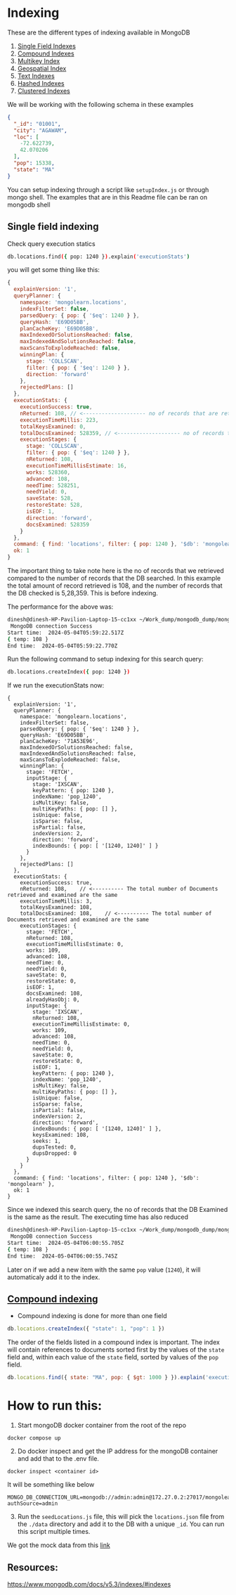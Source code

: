 # Indexing

These are the different types of indexing available in MongoDB

1. [Single Field Indexes](https://www.mongodb.com/docs/v5.3/core/index-single/#single-field-indexes)
2. [Compound Indexes](https://www.mongodb.com/docs/v5.3/core/index-compound/#compound-indexes)
3. [Multikey Index](https://www.mongodb.com/docs/v5.3/indexes/#multikey-index)
4. [Geospatial Index](https://www.mongodb.com/docs/v5.3/indexes/#geospatial-index)
5. [Text Indexes](https://www.mongodb.com/docs/v5.3/indexes/#text-indexes)
6. [Hashed Indexes](https://www.mongodb.com/docs/v5.3/indexes/#hashed-indexes)
7. [Clustered Indexes](https://www.mongodb.com/docs/v5.3/indexes/#clustered-indexes)

We will be working with the following schema in these examples
```json
{
  "_id": "01001",
  "city": "AGAWAM",
  "loc": [
    -72.622739,
    42.070206
  ],
  "pop": 15338,
  "state": "MA"
}
```

You can setup indexing through a script like `setupIndex.js` or through mongo shell. The examples that are in this Readme file can be ran on mongodb shell

## Single field indexing

Check query execution statics

```bash
db.locations.find({ pop: 1240 }).explain('executionStats')
```
you will get some thing like this:
```js
{
  explainVersion: '1',
  queryPlanner: {
    namespace: 'mongolearn.locations',
    indexFilterSet: false,
    parsedQuery: { pop: { '$eq': 1240 } },
    queryHash: 'E69D05BB',
    planCacheKey: 'E69D05BB',
    maxIndexedOrSolutionsReached: false,
    maxIndexedAndSolutionsReached: false,
    maxScansToExplodeReached: false,
    winningPlan: {
      stage: 'COLLSCAN',
      filter: { pop: { '$eq': 1240 } },
      direction: 'forward'
    },
    rejectedPlans: []
  },
  executionStats: {
    executionSuccess: true,
    nReturned: 108, // <-------------------- no of records that are retrieved
    executionTimeMillis: 223,
    totalKeysExamined: 0,
    totalDocsExamined: 528359, // <-------------------- no of records that the DB went through
    executionStages: {
      stage: 'COLLSCAN',
      filter: { pop: { '$eq': 1240 } },
      nReturned: 108,
      executionTimeMillisEstimate: 16,
      works: 528360,
      advanced: 108,
      needTime: 528251,
      needYield: 0,
      saveState: 528,
      restoreState: 528,
      isEOF: 1,
      direction: 'forward',
      docsExamined: 528359
    }
  },
  command: { find: 'locations', filter: { pop: 1240 }, '$db': 'mongolearn' },
  ok: 1
}
```
The important thing to take note here is the no of records that we retrieved compared to the number of records that the DB searched. In this example the total amount of record retrieved is 108, and the number of records that the DB checked is 5,28,359. This is before indexing.

The performance for the above was:
```bash
dinesh@dinesh-HP-Pavilion-Laptop-15-cc1xx ~/Work_dump/mongodb_dump/mongodb_learn/indexing (main) $ node index.js 
 MongoDB connection Success 
Start time:  2024-05-04T05:59:22.517Z
{ temp: 108 }
End time:  2024-05-04T05:59:22.770Z
```

Run the following command to setup indexing for this search query:
```bash
db.locations.createIndex({ pop: 1240 })
```

If we run the executionStats now:
```
{
  explainVersion: '1',
  queryPlanner: {
    namespace: 'mongolearn.locations',
    indexFilterSet: false,
    parsedQuery: { pop: { '$eq': 1240 } },
    queryHash: 'E69D05BB',
    planCacheKey: '71A53E96',
    maxIndexedOrSolutionsReached: false,
    maxIndexedAndSolutionsReached: false,
    maxScansToExplodeReached: false,
    winningPlan: {
      stage: 'FETCH',
      inputStage: {
        stage: 'IXSCAN',
        keyPattern: { pop: 1240 },
        indexName: 'pop_1240',
        isMultiKey: false,
        multiKeyPaths: { pop: [] },
        isUnique: false,
        isSparse: false,
        isPartial: false,
        indexVersion: 2,
        direction: 'forward',
        indexBounds: { pop: [ '[1240, 1240]' ] }
      }
    },
    rejectedPlans: []
  },
  executionStats: {
    executionSuccess: true,
    nReturned: 108,    // <---------- The total number of Documents retrieved and examined are the same
    executionTimeMillis: 3,
    totalKeysExamined: 108,
    totalDocsExamined: 108,    // <---------- The total number of Documents retrieved and examined are the same
    executionStages: {
      stage: 'FETCH',
      nReturned: 108,
      executionTimeMillisEstimate: 0,
      works: 109,
      advanced: 108,
      needTime: 0,
      needYield: 0,
      saveState: 0,
      restoreState: 0,
      isEOF: 1,
      docsExamined: 108,
      alreadyHasObj: 0,
      inputStage: {
        stage: 'IXSCAN',
        nReturned: 108,
        executionTimeMillisEstimate: 0,
        works: 109,
        advanced: 108,
        needTime: 0,
        needYield: 0,
        saveState: 0,
        restoreState: 0,
        isEOF: 1,
        keyPattern: { pop: 1240 },
        indexName: 'pop_1240',
        isMultiKey: false,
        multiKeyPaths: { pop: [] },
        isUnique: false,
        isSparse: false,
        isPartial: false,
        indexVersion: 2,
        direction: 'forward',
        indexBounds: { pop: [ '[1240, 1240]' ] },
        keysExamined: 108,
        seeks: 1,
        dupsTested: 0,
        dupsDropped: 0
      }
    }
  },
  command: { find: 'locations', filter: { pop: 1240 }, '$db': 'mongolearn' },
  ok: 1
}
```

Since we indexed this search query, the no of records that the DB Examined is the same as the result. The executing time has also reduced
```bash
dinesh@dinesh-HP-Pavilion-Laptop-15-cc1xx ~/Work_dump/mongodb_dump/mongodb_learn/indexing (main) $ node index.js 
 MongoDB connection Success 
Start time:  2024-05-04T06:00:55.705Z
{ temp: 108 }
End time:  2024-05-04T06:00:55.745Z
```

Later on if we add a new item with the same `pop` value (`1240`), it will automaticaly add it to the index.

## [Compound indexing](https://www.mongodb.com/docs/v5.3/core/index-compound/#compound-indexes)

- Compound indexing is done for more than one field

```js
db.locations.createIndex({ "state": 1, "pop": 1 })
```

The order of the fields listed in a compound index is important. The index will contain references to documents sorted first by the values of the `state` field and, within each value of the `state` field, sorted by values of the `pop` field.

```js
db.locations.find({ state: "MA", pop: { $gt: 1000 } }).explain('executionStats')
```
# How to run this:

1. Start mongoDB docker container from the root of the repo
```
docker compose up
```
2. Do docker inspect and get the IP address for the mongoDB container and add that to the .env file.
```
docker inspect <container id>
```
It will be something like below
```
MONGO_DB_CONNECTION_URL=mongodb://admin:admin@172.27.0.2:27017/mongolearn?authSource=admin
```
3. Run the `seedLocations.js` file, this will pick the `locations.json` file from the `./data` directory and add it to the DB with a unique `_id`. You can run this script multiple times.

We got the mock data from this [link](https://media.mongodb.org/zips.json?_ga=1.92708894.286077728.1426686247)


## Resources:

https://www.mongodb.com/docs/v5.3/indexes/#indexes

